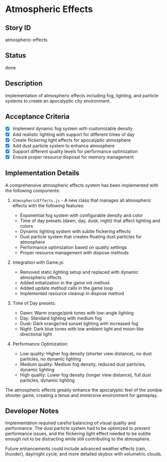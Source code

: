 # Atmospheric Effects

## Story ID
atmospheric-effects

## Status
done

## Description
Implementation of atmospheric effects including fog, lighting, and particle systems to create an apocalyptic city environment.

## Acceptance Criteria
- [x] Implement dynamic fog system with customizable density
- [x] Add realistic lighting with support for different times of day
- [x] Create flickering light effects for apocalyptic atmosphere
- [x] Add dust particle system to enhance atmosphere
- [x] Support different quality levels for performance optimization
- [x] Ensure proper resource disposal for memory management

## Implementation Details
A comprehensive atmospheric effects system has been implemented with the following components:

1. `AtmosphericEffects.js` - A new class that manages all atmospheric effects with the following features:
   - Exponential fog system with configurable density and color
   - Time of day presets (dawn, day, dusk, night) that affect lighting and colors
   - Dynamic lighting system with subtle flickering effects
   - Dust particle system that creates floating dust particles for atmosphere
   - Performance optimization based on quality settings
   - Proper resource management with dispose methods

2. Integration with Game.js:
   - Removed static lighting setup and replaced with dynamic atmospheric effects
   - Added initialization in the game init method
   - Added update method calls in the game loop
   - Implemented resource cleanup in dispose method

3. Time of Day presets:
   - Dawn: Warm orange/pink tones with low-angle lighting
   - Day: Standard lighting with medium fog
   - Dusk: Dark orange/red sunset lighting with increased fog
   - Night: Dark blue tones with low ambient light and moon-like directional light

4. Performance Optimization:
   - Low quality: Higher fog density (shorter view distance), no dust particles, no dynamic lighting
   - Medium quality: Medium fog density, reduced dust particles, dynamic lighting
   - High quality: Lower fog density (longer view distance), full dust particles, dynamic lighting

The atmospheric effects greatly enhance the apocalyptic feel of the zombie shooter game, creating a tense and immersive environment for gameplay.

## Developer Notes
Implementation required careful balancing of visual quality and performance. The dust particle system had to be optimized to prevent performance issues, and the flickering light effect needed to be subtle enough not to be distracting while still contributing to the atmosphere.

Future enhancements could include advanced weather effects (rain, thunder), day/night cycle, and more detailed skybox with volumetric clouds. 